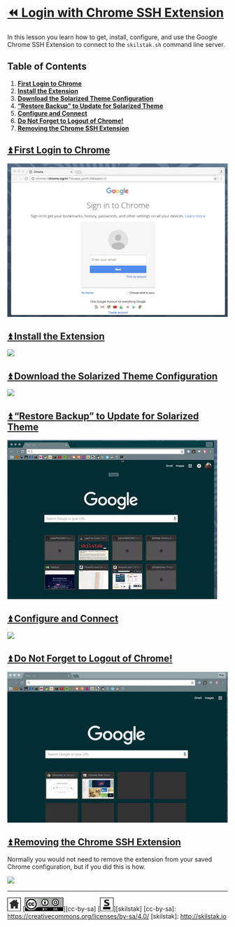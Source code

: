 # [⏪ Login with Chrome SSH Extension](/README.md)

In this lesson you learn how to get, install, configure, and use the
Google Chrome SSH Extension to connect to the `skilstak.sh` command
line server.

## Table of Contents

1. [**First Login to Chrome**](#user-content--first-login-to-chrome)
2. [**Install the Extension**](#user-content--install-the-extension)
3. [**Download the Solarized Theme Configuration**](#user-content--download-the-solarized-theme-configuration)
4. [**“Restore Backup” to Update for Solarized Theme**](#user-content--restore-backup-to-update-for-solarized-theme)
5. [**Configure and Connect**](#user-content--configure-and-connect)
6. [**Do Not Forget to Logout of Chrome!**](#user-content--do-not-forget-to-logout-of-chrome)
7. [**Removing the Chrome SSH Extension**](#user-content--removing-the-chrome-ssh-extension)

## [⏫ First Login to Chrome](#)

![](/assets/chrome-login.gif)

## [⏫ Install the Extension](#)

![](/assets/chromessh-add.gif)

## [⏫ Download the Solarized Theme Configuration](#)

![](/assets/chromessh-getsolconf.gif)

## [⏫ “Restore Backup” to Update for Solarized Theme](#)

![](/assets/chromessh-soloptions.gif)

## [⏫ Configure and Connect](#)

![](/assets/chromessh-skilstaksh.gif)

## [⏫ Do Not Forget to Logout of Chrome!](#)

![](/assets/chrome-logout.gif)

## [⏫ Removing the Chrome SSH Extension](#)

Normally you would not need to remove the extension from your saved
Chrome configuration, but if you did this is how.

![](/assets/chromessh-remove.gif)

---
[![home](/assets/home-bw.png)](/README.md)
[![cc-by-sa](/assets/cc-by-sa.png)][cc-by-sa]
[![skilstak](/assets/skilstak-logo-bw.png)][skilstak]
[cc-by-sa]: https://creativecommons.org/licenses/by-sa/4.0/
[skilstak]: http://skilstak.io


